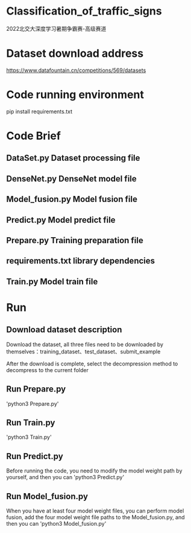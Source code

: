 # Classification_of_traffic_signs
2022北交大深度学习暑期争霸赛-高级赛道
# Dataset download address
https://www.datafountain.cn/competitions/569/datasets
# Code running environment
pip install requirements.txt

# Code Brief
## DataSet.py Dataset processing file
## DenseNet.py DenseNet model file
## Model_fusion.py Model fusion file
## Predict.py Model predict file
## Prepare.py Training preparation file
## requirements.txt library dependencies
## Train.py Model train file
# Run
## Download dataset description

Download the dataset, all three files need to be downloaded by themselves：training_dataset、test_dataset、submit_example

After the download is complete, select the decompression method to decompress to the current folder

## Run Prepare.py
'python3 Prepare.py'

## Run Train.py
'python3 Train.py'
## Run Predict.py
Before running the code, you need to modify the model weight path by yourself, and then you can
'python3 Predict.py'

## Run Model_fusion.py
When you have at least four model weight files, you can perform model fusion, add the four model weight file paths to the Model_fusion.py, and then you can
'python3 Model_fusion.py'
